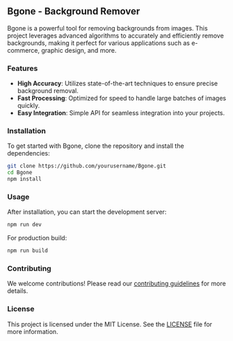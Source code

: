 
## Bgone - Background Remover

Bgone is a powerful tool for removing backgrounds from images. This project leverages advanced algorithms to accurately and efficiently remove backgrounds, making it perfect for various applications such as e-commerce, graphic design, and more.

### Features

- **High Accuracy**: Utilizes state-of-the-art techniques to ensure precise background removal.
- **Fast Processing**: Optimized for speed to handle large batches of images quickly.
- **Easy Integration**: Simple API for seamless integration into your projects.

### Installation

To get started with Bgone, clone the repository and install the dependencies:

```bash
git clone https://github.com/yourusername/Bgone.git
cd Bgone
npm install
```

### Usage

After installation, you can start the development server:

```bash
npm run dev
```

For production build:

```bash
npm run build
```

### Contributing

We welcome contributions! Please read our [contributing guidelines](CONTRIBUTING.md) for more details.

### License

This project is licensed under the MIT License. See the [LICENSE](LICENSE) file for more information.
